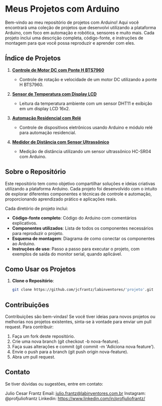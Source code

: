 # Meus Projetos com Arduino

Bem-vindo ao meu repositório de projetos com Arduino! Aqui você encontrará uma coleção de projetos que desenvolvi utilizando a plataforma Arduino, com foco em automação e robótica, sensores e muito mais. Cada projeto inclui uma descrição completa, código-fonte, e instruções de montagem para que você possa reproduzir e aprender com eles.

## Índice de Projetos

1. **[Controle de Motor DC com Ponte H BTS7960](./controle-motor-dc/README.md)**
   - Controle de rotação e velocidade de um motor DC utilizando a ponte H BTS7960.
   
2. **[Sensor de Temperatura com Display LCD](./sensor-temperatura-lcd/README.md)**
   - Leitura da temperatura ambiente com um sensor DHT11 e exibição em um display LCD 16x2.
   
3. **[Automação Residencial com Relé](./automacao-residencial/README.md)**
   - Controle de dispositivos eletrônicos usando Arduino e módulo relé para automação residencial.
   
4. **[Medidor de Distância com Sensor Ultrassônico](./medidor-distancia/README.md)**
   - Medição de distância utilizando um sensor ultrassônico HC-SR04 com Arduino.

## Sobre o Repositório

Este repositório tem como objetivo compartilhar soluções e ideias criativas utilizando a plataforma Arduino. Cada projeto foi desenvolvido com o intuito de explorar diferentes componentes e técnicas de controle e automação, proporcionando aprendizado prático e aplicações reais.

Cada diretório de projeto inclui:

- **Código-fonte completo**: Código do Arduino com comentários explicativos.
- **Componentes utilizados**: Lista de todos os componentes necessários para reproduzir o projeto.
- **Esquema de montagem**: Diagrama de como conectar os componentes ao Arduino.
- **Instruções de uso**: Passo a passo para executar o projeto, com exemplos de saída do monitor serial, quando aplicável.

## Como Usar os Projetos

1. **Clone o Repositório**:
   ```bash
   git clone https://github.com/jcfrantz/labinventores/'projeto'.git

## Contribuições

Contribuições são bem-vindas! Se você tiver ideias para novos projetos ou melhorias nos projetos existentes, sinta-se à vontade para enviar um pull request. Para contribuir:

1. Faça um fork deste repositório.
2. Crie uma nova branch (git checkout -b nova-feature).
3. Faça suas alterações e commit (git commit -m 'Adiciona nova feature').
4. Envie o push para a branch (git push origin nova-feature).
5. Abra um pull request.

## Contato

Se tiver dúvidas ou sugestões, entre em contato:

Julio Cesar Frantz
Email: julio.frantz@labinventores.com.br
Instagram: @profjuliofrantz
Linkedin: https://www.linkedin.com/in/profjuliofrantz/
